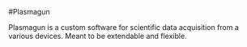 #Plasmagun

Plasmagun is a custom software for scientific data acquisition from 
a various devices. Meant to be extendable and flexible.


